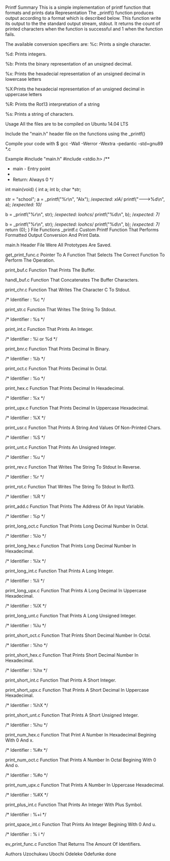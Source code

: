 Printf
Summary
This is a simple implementation of printf function that formats and prints data
Representation
The _printf() function produces output according to a format which is described below. This function write its output to the the standard output stream, stdout. It returns the count of printed characters when the function is successful and 1 when the function fails.

The available conversion specifiers are:
%c: Prints a single character.

%d: Prints integers.

%b: Prints the binary representation of an unsigned decimal.

%x: Prints the hexadecial representation of an unsigned decimal in lowercase letters

%X:Prints the hexadecial representation of an unsigned decimal in uppercase letters

%R: Prints the Rot13 interpretation of a string

%s: Prints a string of characters.

Usage
All the files are to be compiled on Ubuntu 14.04 LTS

Include the "main.h" header file on the functions using the _printf()

Compile your code with $ gcc -Wall -Werror -Wextra -pedantic -std=gnu89 *.c

Example
#include "main.h"
#include <stdio.h>
/**
* main - Entry point
*
* Return: Always 0
*/

int main(void)
{
  int a;
  int b;
  char *str;

  str = "school";
  a = _printf("%r\n", "Alx"); /*expected: xlA*/
  printf("--->%d\n", a); /*expected: 10*/

  b = _printf("%r\n", str); /*expected: loohcs*/
  printf("%d\n", b); /*expected: 7*/

  b = _printf("%r\n", str); /*expected: loohcs*/
  printf("%d\n", b); /*expected: 7*/
  return (0);
}
File Functions
_printf.c
Custom Printf Function That Performs Formatted Output Conversion And Print Data.

main.h
Header File Were All Prototypes Are Saved.

get_print_func.c
Pointer To A Function That Selects The Correct Function To Perform The Operation.

print_buf.c
Function That Prints The Buffer.

handl_buf.c
Function That Concatenates The Buffer Characters.

print_chr.c
Function That Writes The Character C To Stdout.

/* Identifier : %c */

print_str.c
Function That Writes The String To Stdout.

/* Identifier : %s */

print_int.c
Function That Prints An Integer.

/* Identifier : %i or %d */

print_bnr.c
Function That Prints Decimal In Binary.

/* Identifier : %b */

print_oct.c
Function That Prints Decimal In Octal.

/* Identifier : %o */

print_hex.c
Function That Prints Decimal In Hexadecimal.

/* Identifier : %x */

print_upx.c
Function That Prints Decimal In Uppercase Hexadecimal.

/* Identifier : %X */

print_usr.c
Function That Prints A String And Values Of Non-Printed Chars.

/* Identifier : %S */

print_unt.c
Function That Prints An Unsigned Integer.

/* Identifier : %u */

print_rev.c
Function That Writes The String To Stdout In Reverse.

/* Identifier : %r */

print_rot.c
Function That Writes The String To Stdout In Rot13.

/* Identifier : %R */

print_add.c
Function That Prints The Address Of An Input Variable.

/* Identifier : %p */

print_long_oct.c
Function That Prints Long Decimal Number In Octal.

/* Identifier : %lo */

print_long_hex.c
Function That Prints Long Decimal Number In Hexadecimal.

/* Identifier : %lx */

print_long_int.c
Function That Prints A Long Integer.

/* Identifier : %li */

print_long_upx.c
Function That Prints A Long Decimal In Uppercase Hexadecimal.

/* Identifier : %lX */

print_long_unt.c
Function That Prints A Long Unsigned Integer.

/* Identifier : %lu */

print_short_oct.c
Function That Prints Short Decimal Number In Octal.

/* Identifier : %ho */

print_short_hex.c
Function That Prints Short Decimal Number In Hexadecimal.

/* Identifier : %hx */

print_short_int.c
Function That Prints A Short Integer.

print_short_upx.c
Function That Prints A Short Decimal In Uppercase Hexadecimal.

/* Identifier : %hX */

print_short_unt.c
Function That Prints A Short Unsigned Integer.

/* Identifier : %hu */

print_num_hex.c
Function That Print A Number In Hexadecimal Begining With 0 And x.

/* Identifier : %#x */

print_num_oct.c
Function That Prints A Number In Octal Begining With 0 And o.

/* Identifier : %#o */

print_num_upx.c
Function That Prints A Number In Uppercase Hexadecimal.

/* Identifier : %#X */

print_plus_int.c
Function That Prints An Integer With Plus Symbol.

/* Identifier : %+i */

print_space_int.c
Function That Prints An Integer Begining With 0 And u.

/* Identifier : % i */

ev_print_func.c
Function That Returns The Amount Of Identifiers.

Authors
Uzochukwu Ubochi
Odeleke Odefunke
done
